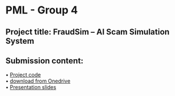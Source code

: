 # PML - Group 4  
## Project title: FraudSim – AI Scam Simulation System


## Submission content:
•    [Project code](project_root/README.md)  
•    [download from Onedrive](https://artslondon-my.sharepoint.com/:u:/g/personal/y_lin0620241_arts_ac_uk/EVdMOI1DAa1KtZdP0BfRetoBDD88cgnutyooyO7yrRQn6Q?e=oQDpP2)   
•    [Presentation slides](https://artslondon-my.sharepoint.com/:b:/g/personal/y_lin0620241_arts_ac_uk/EdknfV5zX05HsTrwpUOe1a8BYXfsY_47CSoOshm_prZZ3A?e=913vUc) 


